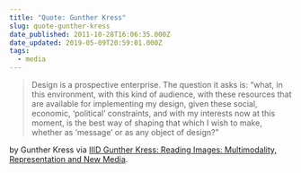 ```yaml
---
title: "Quote: Gunther Kress"
slug: quote-gunther-kress
date_published: 2011-10-28T16:06:35.000Z
date_updated: 2019-05-09T20:59:01.000Z
tags:
  - media
---
```


> Design is a prospective enterprise. The question it asks is: “what, in this environment, with this kind of audience, with these resources that are available for implementing my design, given these social, economic, ‘political’ constraints, and with my interests now at this moment, is the best way of shaping that which I wish to make, whether as ‘message’ or as any object of design?”

by Gunther Kress via [IIID Gunther Kress: Reading Images: Multimodality, Representation and New Media](http://www.knowledgepresentation.org/BuildingTheFuture/Kress2/Kress2.html).
